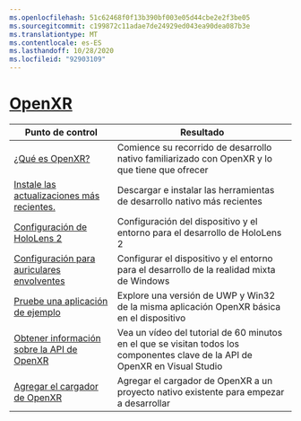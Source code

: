 ```yaml
---
ms.openlocfilehash: 51c62468f0f13b390bf003e05d44cbe2e2f3be05
ms.sourcegitcommit: c199872c11adae7de24929ed043ea90dea087b3e
ms.translationtype: MT
ms.contentlocale: es-ES
ms.lasthandoff: 10/28/2020
ms.locfileid: "92903109"
---
```

# <a name="openxr"></a>[OpenXR](#tab/openxr)

|  Punto de control  |  Resultado  |
| --- | --- |
| [¿Qué es OpenXR?](../native/openxr.md) | Comience su recorrido de desarrollo nativo familiarizado con OpenXR y lo que tiene que ofrecer |
| [Instale las actualizaciones más recientes.](../install-the-tools.md) | Descargar e instalar las herramientas de desarrollo nativo más recientes |
| [Configuración de HoloLens 2](../native/openxr-getting-started.md#getting-started-with-openxr-for-hololens-2) | Configuración del dispositivo y el entorno para el desarrollo de HoloLens 2 |
| [Configuración para auriculares envolventes](../native/openxr-getting-started.md#getting-started-with-openxr-for-windows-mixed-reality-headsets) | Configurar el dispositivo y el entorno para el desarrollo de la realidad mixta de Windows |
| [Pruebe una aplicación de ejemplo](../native/openxr-getting-started.md#building-a-sample-openxr-app) | Explore una versión de UWP y Win32 de la misma aplicación OpenXR básica en el dispositivo |
| [Obtener información sobre la API de OpenXR](../native/openxr-getting-started.md#learning-the-openxr-api) | Vea un vídeo del tutorial de 60 minutos en el que se visitan todos los componentes clave de la API de OpenXR en Visual Studio |
| [Agregar el cargador de OpenXR](../native/openxr-getting-started.md#integrate-the-openxr-loader-into-a-project) | Agregar el cargador de OpenXR a un proyecto nativo existente para empezar a desarrollar |

<!--
# [WinRT (Legacy)](#tab/winrt)

|  Checkpoint  |  Outcome  |
| --- | --- |
| [Create a UWP app](../creating-a-holographic-directx-project.md) | Build a new Universal Windows Platform holographic app from scratch |
| [Create a Win32 app](../creating-a-holographic-directx-project.md#creating-a-win32-project) | Build a new Win32 holographic app from scratch |
| [Get a HolographicSpace](../getting-a-holographicspace.md) | Control immersive rendering, provide camera data, and access the spatial reasoning APIs |
| [Render in DirectX](../rendering-in-directx.md) | Reason about the position and orientation of one or more observers of a holographic scene as predicted by the system |
| [Coordinate systems in DirectX](../coordinate-systems-in-directx.md) | Explore the basis of spatial understanding offered by Windows Mixed Reality APIs. |
-->




